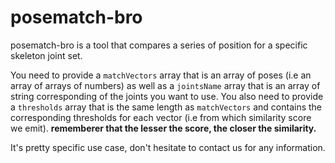 # posematch-bro

posematch-bro is a tool that compares a series of position for a specific skeleton joint set.

You need to provide a `matchVectors` array that is an array of poses (i.e an array of arrays of numbers) as well as a `jointsName` array that is an array of string corresponding of the joints you want to use. You also need to provide a `thresholds` array that is the same length as `matchVectors` and contains the corresponding thresholds for each vector (i.e from which similarity score we emit). **rememberer that the lesser the score, the closer the similarity.**

It's pretty specific use case, don't hesitate to contact us for any information.
